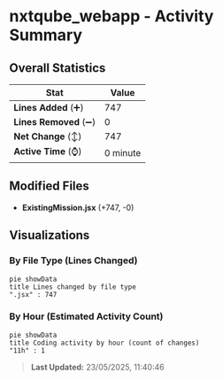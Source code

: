 # nxtqube_webapp - Activity Summary 

## Overall Statistics

| Stat                   | Value                                                             |
| ---------------------- | ----------------------------------------------------------------- |
| **Lines Added** (➕)   | 747                                          |
| **Lines Removed** (➖) | 0                                        |
| **Net Change** (↕)    | 747                |
| **Active Time** (⌚)   | 0 minute |


## Modified Files
- **ExistingMission.jsx** (+747, -0)

## Visualizations

### By File Type (Lines Changed)

```mermaid
pie showData
title Lines changed by file type
".jsx" : 747
```

### By Hour (Estimated Activity Count)

```mermaid
pie showData
title Coding activity by hour (count of changes)
"11h" : 1
```


> **Last Updated:** 23/05/2025, 11:40:46